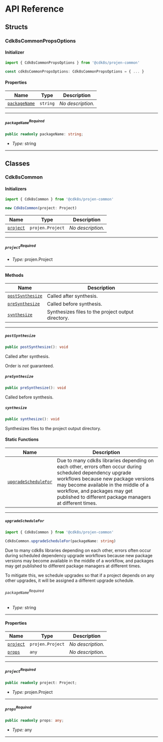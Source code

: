 # API Reference <a name="API Reference" id="api-reference"></a>


## Structs <a name="Structs" id="Structs"></a>

### Cdk8sCommonPropsOptions <a name="Cdk8sCommonPropsOptions" id="@cdk8s/projen-common.Cdk8sCommonPropsOptions"></a>

#### Initializer <a name="Initializer" id="@cdk8s/projen-common.Cdk8sCommonPropsOptions.Initializer"></a>

```typescript
import { Cdk8sCommonPropsOptions } from '@cdk8s/projen-common'

const cdk8sCommonPropsOptions: Cdk8sCommonPropsOptions = { ... }
```

#### Properties <a name="Properties" id="Properties"></a>

| **Name** | **Type** | **Description** |
| --- | --- | --- |
| <code><a href="#@cdk8s/projen-common.Cdk8sCommonPropsOptions.property.packageName">packageName</a></code> | <code>string</code> | *No description.* |

---

##### `packageName`<sup>Required</sup> <a name="packageName" id="@cdk8s/projen-common.Cdk8sCommonPropsOptions.property.packageName"></a>

```typescript
public readonly packageName: string;
```

- *Type:* string

---

## Classes <a name="Classes" id="Classes"></a>

### Cdk8sCommon <a name="Cdk8sCommon" id="@cdk8s/projen-common.Cdk8sCommon"></a>

#### Initializers <a name="Initializers" id="@cdk8s/projen-common.Cdk8sCommon.Initializer"></a>

```typescript
import { Cdk8sCommon } from '@cdk8s/projen-common'

new Cdk8sCommon(project: Project)
```

| **Name** | **Type** | **Description** |
| --- | --- | --- |
| <code><a href="#@cdk8s/projen-common.Cdk8sCommon.Initializer.parameter.project">project</a></code> | <code>projen.Project</code> | *No description.* |

---

##### `project`<sup>Required</sup> <a name="project" id="@cdk8s/projen-common.Cdk8sCommon.Initializer.parameter.project"></a>

- *Type:* projen.Project

---

#### Methods <a name="Methods" id="Methods"></a>

| **Name** | **Description** |
| --- | --- |
| <code><a href="#@cdk8s/projen-common.Cdk8sCommon.postSynthesize">postSynthesize</a></code> | Called after synthesis. |
| <code><a href="#@cdk8s/projen-common.Cdk8sCommon.preSynthesize">preSynthesize</a></code> | Called before synthesis. |
| <code><a href="#@cdk8s/projen-common.Cdk8sCommon.synthesize">synthesize</a></code> | Synthesizes files to the project output directory. |

---

##### `postSynthesize` <a name="postSynthesize" id="@cdk8s/projen-common.Cdk8sCommon.postSynthesize"></a>

```typescript
public postSynthesize(): void
```

Called after synthesis.

Order is *not* guaranteed.

##### `preSynthesize` <a name="preSynthesize" id="@cdk8s/projen-common.Cdk8sCommon.preSynthesize"></a>

```typescript
public preSynthesize(): void
```

Called before synthesis.

##### `synthesize` <a name="synthesize" id="@cdk8s/projen-common.Cdk8sCommon.synthesize"></a>

```typescript
public synthesize(): void
```

Synthesizes files to the project output directory.

#### Static Functions <a name="Static Functions" id="Static Functions"></a>

| **Name** | **Description** |
| --- | --- |
| <code><a href="#@cdk8s/projen-common.Cdk8sCommon.upgradeScheduleFor">upgradeScheduleFor</a></code> | Due to many cdk8s libraries depending on each other, errors often occur during scheduled dependency upgrade workflows because new package versions may become available in the middle of a workflow, and packages may get published to different package managers at different times. |

---

##### `upgradeScheduleFor` <a name="upgradeScheduleFor" id="@cdk8s/projen-common.Cdk8sCommon.upgradeScheduleFor"></a>

```typescript
import { Cdk8sCommon } from '@cdk8s/projen-common'

Cdk8sCommon.upgradeScheduleFor(packageName: string)
```

Due to many cdk8s libraries depending on each other, errors often occur during scheduled dependency upgrade workflows because new package versions may become available in the middle of a workflow, and packages may get published to different package managers at different times.

To mitigate this, we schedule upgrades so that if a project depends on any
other upgrades, it will be assigned a different upgrade schedule.

###### `packageName`<sup>Required</sup> <a name="packageName" id="@cdk8s/projen-common.Cdk8sCommon.upgradeScheduleFor.parameter.packageName"></a>

- *Type:* string

---

#### Properties <a name="Properties" id="Properties"></a>

| **Name** | **Type** | **Description** |
| --- | --- | --- |
| <code><a href="#@cdk8s/projen-common.Cdk8sCommon.property.project">project</a></code> | <code>projen.Project</code> | *No description.* |
| <code><a href="#@cdk8s/projen-common.Cdk8sCommon.property.props">props</a></code> | <code>any</code> | *No description.* |

---

##### `project`<sup>Required</sup> <a name="project" id="@cdk8s/projen-common.Cdk8sCommon.property.project"></a>

```typescript
public readonly project: Project;
```

- *Type:* projen.Project

---

##### `props`<sup>Required</sup> <a name="props" id="@cdk8s/projen-common.Cdk8sCommon.property.props"></a>

```typescript
public readonly props: any;
```

- *Type:* any

---



